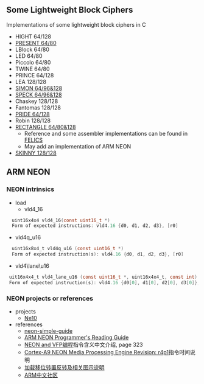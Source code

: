 
## Some Lightweight Block Ciphers

Implementations of some lightweight block ciphers in C

* HIGHT 64/128
* [PRESENT 64/80](https://www.iacr.org/archive/ches2007/47270450/47270450.pdf)
* LBlock 64/80
* LED 64/80
* Piccolo 64/80
* TWINE 64/80
* PRINCE 64/128
* LEA 128/128
* [SIMON 64/96&128](https://eprint.iacr.org/2013/404.pdf)
* [SPECK 64/96&128](https://eprint.iacr.org/2013/404.pdf)
* Chaskey 128/128
* Fantomas 128/128
* [PRIDE 64/128](https://eprint.iacr.org/2014/453.pdf)
* Robin 128/128
* [RECTANGLE 64/80&128](https://eprint.iacr.org/2014/084.pdf)
  + Reference and some assembler implementations can be found in [FELICS](https://www.cryptolux.org/index.php/FELICS)
  + May add an implementation of ARM NEON
* [SKINNY 128/128](https://eprint.iacr.org/2016/660.pdf)

## ARM NEON

### NEON intrinsics
* load
  + vld4\_16
```C
  uint16x4x4 vld4_16(const uint16_t *)
  Form of expected instructions: vld4.16 {d0, d1, d2, d3}, [r0]
```
 + vld4q\_u16
```C
  uint16x8x4_t vld4q_u16 (const uint16_t *) 
  Form of expected instruction(s): vld4.16 {d0, d1, d2, d3}, [r0]
```
 + vld4\lane\u16
```C
 uit16x4x4_t vld4_lane_u16 (const uint16_t *, uint16x4x4_t, const int) 
 Form of expected instruction(s): vld4.16 {d0[0], d1[0], d2[0], d3[0]}, [r0]
```

### NEON projects or references
* projects
  + [Ne10](https://github.com/projectNe10/Ne10)
* references
  + [neon-simple-guide](https://github.com/thenifty/neon-guide)
  + [ARM NEON Programmer's Reading Guide](https://github.com/yszheda/wiki/wiki/ARM-NEON-Programmer%E2%80%99s-Guide-Reading-Notes)
  + [NEON and VFP编程](http://infocenter.arm.com/help/topic/com.arm.doc.dui0204ic/DUI0204IC_rvct_assembler_guide.pdf)指令含义中文介绍, page 323
  + [Cortex-A9 NEON Media Processing Engine Revision: r4p1](http://infocenter.arm.com/help/topic/com.arm.doc.ddi0409i/DDI0409I_cortex_a9_neon_mpe_r4p1_trm.pdf)指令时间说明
  + [加载移位转置反转及相关图示说明](http://blog.csdn.net/aliqing777/article/details/50847456)
  + [ARM中文社区](https://community.arm.com/cn/b/blog)
